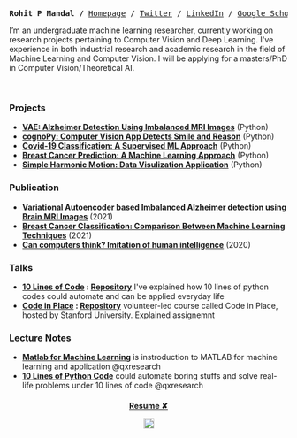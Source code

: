 <p align="center">
  
  
  <p><pre align="center">
<strong>Rohit P Mandal /</strong> <a href="https://xiaowuc2.vercel.app">​Homepage​</a> / <a href="https://twitter.com/xiaowuc2">Twitter</a> / <a href="https://linkedin.com/in/xiaowuc2">​LinkedIn​</a> / <a href="https://scholar.google.com/citations?user=iHd8-ZkAAAAJ&hl=en">​Google Scholar​</a> / <a href="https://www.youtube.com/channel/UCX7oe66V8zyFpAJyMfPL9VA">​YouTube​</a></pre></p>

 I’m an undergraduate machine learning researcher, currently working on research 
 projects pertaining to Computer Vision and Deep Learning.  I've experience in both industrial research and academic research in 
 the field of Machine Learning and Computer Vision.
 I will be applying for a masters/PhD in Computer Vision/Theoretical AI.
  
<br>

### Projects ​
   - **[VAE: Alzheimer Detection Using Imbalanced MRI Images](https://github.com/xiaowuc2/Variational-Autoencoder-Alzheimer-Detection-Using-Imbalanced-MRI-Images)** (Python)
   - **[cognoPy: Computer Vision App Detects Smile and Reason](https://github.com/cognoPy/cognoPy)** (Python)
   - **[Covid-19 Classification: A Supervised ML Approach]()** (Python)
   - **[Breast Cancer Prediction: A Machine Learning Approach](https://github.com/xiaowuc2/Breast-Cancer-Prediction-A-Machine-Learning-Approach)** (Python)
   - **[Simple Harmonic Motion: Data Visulization Application](https://github.com/qxresearch/Simple-Harmonic-Motion)** (Python)

### Publication ​
  
  - **[Variational Autoencoder based Imbalanced Alzheimer detection using Brain MRI Images]()** (2021)
  - **[Breast Cancer Classification: Comparison Between Machine Learning Techniques]()** (2021)
  - **[Can computers think? Imitation of human intelligence](https://www.researchgate.net/publication/340645375_TITLE_CAN_COMPUTER_THINK_IMITATION_of_HUMAN_INTELLIGENCE)** (2020)
  
### Talks ​

- **[10 Lines of Code](https://www.youtube.com/watch?v=B0_0gK_CUpM&list=PLK_zxbpEUfmVPsXnl1wx1s6BD8eBUjuOM) : [Repository](https://github.com/qxresearch/qxresearch-event-1)** I've explained how 10 lines of python codes could automate and can be applied everyday life
- **[Code in Place](https://www.youtube.com/watch?v=5JpVuQNYoho&list=PLK_zxbpEUfmWO7zL7661s8ck4Ly2m0m-m) : [Repository](https://github.com/xiaowuc2/Code-in-Place-2021-Assignment-Solution)** volunteer-led course called Code in Place, hosted by Stanford University. Explained assignemnt

### Lecture Notes

   - **[Matlab for Machine Learning](https://github.com/qxresearchx/matlab-for-machine-leaning)** is instroduction to MATLAB for machine learning  and application @qxresearch
   - **[10 Lines of Python Code](https://github.com/qxresearch/qxresearch-event-1)** could automate boring stuffs and solve real-life problems under 10 lines of code @qxresearch 


 <h4 align="center">
    <a href="https://drive.google.com/file/d/1ALxiEOuDepm2v53wvKULA_ScwWMVfX85/view?usp=sharing">Resume ✘</a>
</p>
<p align="center">
 <td><img src="https://profile-counter.glitch.me/xiaowuc2/count.svg" alt="Visitors" height="19" /></td>
</p>
